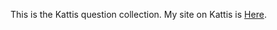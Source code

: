 This is the Kattis question collection. My site on Kattis is [Here](https://open.kattis.com/users/luo-jinqi).
